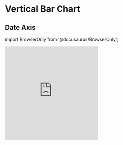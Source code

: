# Vertical Bar Chart

## Date Axis
import BrowserOnly from '@docusaurus/BrowserOnly';

<iframe height="300" style={{width: "100%", height:"500px"}} scrolling="no" title="Custom style for vertical bar chart " src="https://codepen.io/atisjaiMsft/embed/OJrdaEK?default-tab=html%2Cresult" frameborder="no" loading="lazy" allowtransparency="true" allowfullscreen="true">
  See the Pen <a href="https://codepen.io/atisjaiMsft/pen/OJrdaEK">
  Custom style for vertical bar chart </a> by Atishay Jain (<a href="https://codepen.io/atisjaiMsft">@atisjaiMsft</a>)
  on <a href="https://codepen.io">CodePen</a>.
</iframe>